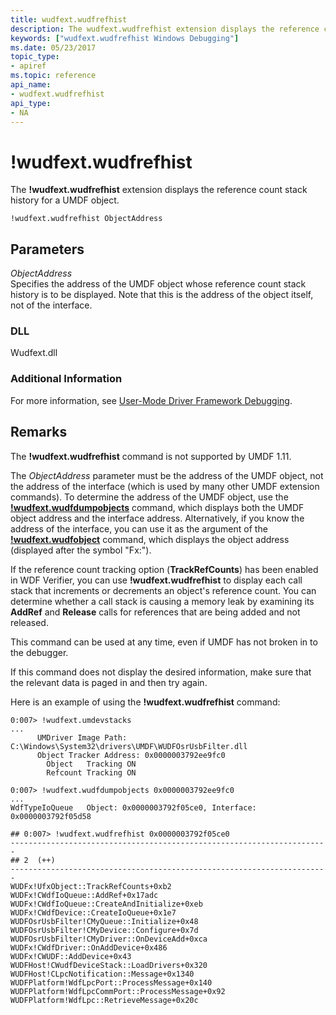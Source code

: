 ```yaml
---
title: wudfext.wudfrefhist
description: The wudfext.wudfrefhist extension displays the reference count stack history for a UMDF object.
keywords: ["wudfext.wudfrefhist Windows Debugging"]
ms.date: 05/23/2017
topic_type:
- apiref
ms.topic: reference
api_name:
- wudfext.wudfrefhist
api_type:
- NA
---
```


# !wudfext.wudfrefhist


The **!wudfext.wudfrefhist** extension displays the reference count stack history for a UMDF object.

```dbgcmd
!wudfext.wudfrefhist ObjectAddress
```

## <span id="Parameters"></span><span id="parameters"></span><span id="PARAMETERS"></span>Parameters


<span id="_______ObjectAddress______"></span><span id="_______objectaddress______"></span><span id="_______OBJECTADDRESS______"></span> *ObjectAddress*   
Specifies the address of the UMDF object whose reference count stack history is to be displayed. Note that this is the address of the object itself, not of the interface.

### <span id="DLL"></span><span id="dll"></span>DLL

Wudfext.dll

 

### Additional Information

For more information, see [User-Mode Driver Framework Debugging](../debugger/user-mode-driver-framework-debugging.md).

## Remarks

The **!wudfext.wudfrefhist** command is not supported by UMDF 1.11.

The *ObjectAddress* parameter must be the address of the UMDF object, not the address of the interface (which is used by many other UMDF extension commands). To determine the address of the UMDF object, use the [**!wudfext.wudfdumpobjects**](-wudfext-wudfdumpobjects.md) command, which displays both the UMDF object address and the interface address. Alternatively, if you know the address of the interface, you can use it as the argument of the [**!wudfext.wudfobject**](-wudfext-wudfobject.md) command, which displays the object address (displayed after the symbol "Fx:").

If the reference count tracking option (**TrackRefCounts**) has been enabled in WDF Verifier, you can use **!wudfext.wudfrefhist** to display each call stack that increments or decrements an object's reference count. You can determine whether a call stack is causing a memory leak by examining its **AddRef** and **Release** calls for references that are being added and not released.

This command can be used at any time, even if UMDF has not broken in to the debugger.

If this command does not display the desired information, make sure that the relevant data is paged in and then try again.

Here is an example of using the **!wudfext.wudfrefhist** command:

```dbgcmd
0:007> !wudfext.umdevstacks
...
      UMDriver Image Path: C:\Windows\System32\drivers\UMDF\WUDFOsrUsbFilter.dll
      Object Tracker Address: 0x0000003792ee9fc0
        Object   Tracking ON
        Refcount Tracking ON

0:007> !wudfext.wudfdumpobjects 0x0000003792ee9fc0
...
WdfTypeIoQueue   Object: 0x0000003792f05ce0, Interface: 0x0000003792f05d58

## 0:007> !wudfext.wudfrefhist 0x0000003792f05ce0
-----------------------------------------------------------------------
## 2  (++)
-----------------------------------------------------------------------
WUDFx!UfxObject::TrackRefCounts+0xb2
WUDFx!CWdfIoQueue::AddRef+0x17adc
WUDFx!CWdfIoQueue::CreateAndInitialize+0xeb
WUDFx!CWdfDevice::CreateIoQueue+0x1e7
WUDFOsrUsbFilter!CMyQueue::Initialize+0x48
WUDFOsrUsbFilter!CMyDevice::Configure+0x7d
WUDFOsrUsbFilter!CMyDriver::OnDeviceAdd+0xca
WUDFx!CWdfDriver::OnAddDevice+0x486
WUDFx!CWUDF::AddDevice+0x43
WUDFHost!CWudfDeviceStack::LoadDrivers+0x320
WUDFHost!CLpcNotification::Message+0x1340
WUDFPlatform!WdfLpcPort::ProcessMessage+0x140
WUDFPlatform!WdfLpcCommPort::ProcessMessage+0x92
WUDFPlatform!WdfLpc::RetrieveMessage+0x20c
```

 

 





